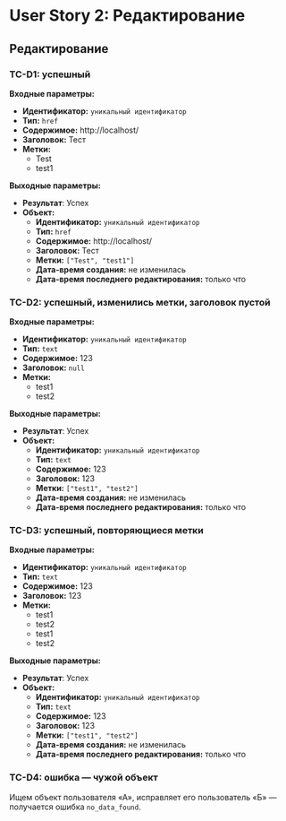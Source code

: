 # User Story 2: Редактирование

## Редактирование

### TC-D1: успешный

**Входные параметры:**
- **Идентификатор:** `уникальный идентификатор`
- **Тип:** `href`
- **Содержимое:** http://localhost/
- **Заголовок:** Тест
- **Метки:**
  - Test
  - test1

**Выходные параметры:**
- **Результат**: Успех
- **Объект:**
  - **Идентификатор:** `уникальный идентификатор`
  - **Тип:** `href`
  - **Содержимое:** http://localhost/
  - **Заголовок:** Тест
  - **Метки:** `["Test", "test1"]`
  - **Дата-время создания:** не изменилась
  - **Дата-время последнего редактирования:** только что

### TC-D2: успешный, изменились метки, заголовок пустой

**Входные параметры:**
- **Идентификатор:** `уникальный идентификатор`
- **Тип:** `text`
- **Содержимое:** 123
- **Заголовок:** `null`
- **Метки:**
  - test1
  - test2

**Выходные параметры:**
- **Результат**: Успех
- **Объект:**
  - **Идентификатор:** `уникальный идентификатор`
  - **Тип:** `text`
  - **Содержимое:** 123
  - **Заголовок:** 123
  - **Метки:** `["test1", "test2"]`
  - **Дата-время создания:** не изменилась
  - **Дата-время последнего редактирования:** только что


### TC-D3: успешный, повторяющиеся метки

**Входные параметры:**
- **Идентификатор:** `уникальный идентификатор`
- **Тип:** `text`
- **Содержимое:** 123
- **Заголовок:** 123
- **Метки:**
  - test1
  - test2
  - test1
  - test2

**Выходные параметры:**
- **Результат**: Успех
- **Объект:**
  - **Идентификатор:** `уникальный идентификатор`
  - **Тип:** `text`
  - **Содержимое:** 123
  - **Заголовок:** 123
  - **Метки:** `["test1", "test2"]`
  - **Дата-время создания:** не изменилась
  - **Дата-время последнего редактирования:** только что


### TC-D4: ошибка — чужой объект 

Ищем объект пользователя «А», исправляет его пользователь «Б» — получается ошибка `no_data_found`.
